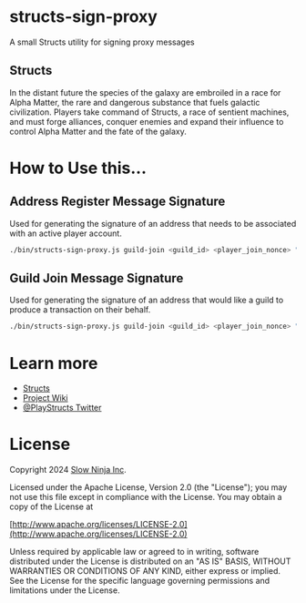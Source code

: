 # structs-sign-proxy
A small Structs utility for signing proxy messages 

## Structs
In the distant future the species of the galaxy are embroiled in a race for Alpha Matter, the rare and dangerous substance that fuels galactic civilization. Players take command of Structs, a race of sentient machines, and must forge alliances, conquer enemies and expand their influence to control Alpha Matter and the fate of the galaxy.


# How to Use this...

## Address Register Message Signature

Used for generating the signature of an address that needs to be associated with an active player account.

```bash
./bin/structs-sign-proxy.js guild-join <guild_id> <player_join_nonce> "<mnemonic>"
```


## Guild Join Message Signature 

Used for generating the signature of an address that would like a guild to produce a transaction on their behalf.

```bash
./bin/structs-sign-proxy.js guild-join <guild_id> <player_join_nonce> "<mnemonic>"
```


# Learn more

- [Structs](https://playstructs.com)
- [Project Wiki](https://watt.wiki)
- [@PlayStructs Twitter](https://twitter.com/playstructs)


# License

Copyright 2024 [Slow Ninja Inc](https://slow.ninja).

Licensed under the Apache License, Version 2.0 (the "License");
you may not use this file except in compliance with the License.
You may obtain a copy of the License at

[http://www.apache.org/licenses/LICENSE-2.0](http://www.apache.org/licenses/LICENSE-2.0)

Unless required by applicable law or agreed to in writing, software
distributed under the License is distributed on an "AS IS" BASIS,
WITHOUT WARRANTIES OR CONDITIONS OF ANY KIND, either express or implied.
See the License for the specific language governing permissions and
limitations under the License.
